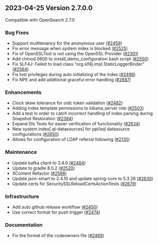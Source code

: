 ## 2023-04-25 Version 2.7.0.0

Compatible with OpenSearch 2.7.0

### Bug Fixes

* Support multitenancy for the anonymous user ([#2459](https://github.com/opensearch-project/security/pull/2459))
* Fix error message when system index is blocked ([#2525](https://github.com/opensearch-project/security/pull/2525))
* Fix of OpenSSLTest is not using the OpenSSL Provider ([#2301](https://github.com/opensearch-project/security/pull/2301))
* Add chmod 0600 to install_demo_configuration bash script ([#2550](https://github.com/opensearch-project/security/pull/2550))
* Fix SLF4J: Failed to load class "org.slf4j.impl.StaticLoggerBinder" ([#2564](https://github.com/opensearch-project/security/pull/2564))
* Fix lost privileges during auto initializing of the index ([#2498](https://github.com/opensearch-project/security/pull/2498))
* Fix NPE and add additional graceful error handling ([#2687](https://github.com/opensearch-project/security/pull/2687))

### Enhancements

* Clock skew tolerance for oidc token validation ([#2482](https://github.com/opensearch-project/security/pull/2482))
* Adding index template permissions to kibana_server role ([#2503](https://github.com/opensearch-project/security/pull/2503))
* Add a test in order to catch incorrect handling of index parsing during Snapshot Restoration ([#2384](https://github.com/opensearch-project/security/pull/2384))
* Expand Dls Tests for easier verification of functionality ([#2634](https://github.com/opensearch-project/security/pull/2634))
* New system index[.ql-datasources] for ppl/sql datasource configurations ([#2650](https://github.com/opensearch-project/security/pull/2650))
* Allows for configuration of LDAP referral following ([#2135](https://github.com/opensearch-project/security/pull/2135))

### Maintenance

* Update kafka client to 3.4.0 ([#2484](https://github.com/opensearch-project/security/pull/2484))
* Update to gradle 8.0.2 ([#2520](https://github.com/opensearch-project/security/pull/2520))
* XContent Refactor ([#2598](https://github.com/opensearch-project/security/pull/2598))
* Update json-smart to 2.4.10 and update spring-core to 5.3.26 ([#2630](https://github.com/opensearch-project/security/pull/2630))
* Update certs for SecuritySSLReloadCertsActionTests ([#2679](https://github.com/opensearch-project/security/pull/2679))

### Infrastructure

* Add auto github release workflow ([#2450](https://github.com/opensearch-project/security/pull/2450))
* Use correct format for push trigger ([#2474](https://github.com/opensearch-project/security/pull/2474))

### Documentation

* Fix the format of the codeowners file ([#2469](https://github.com/opensearch-project/security/pull/2469))
